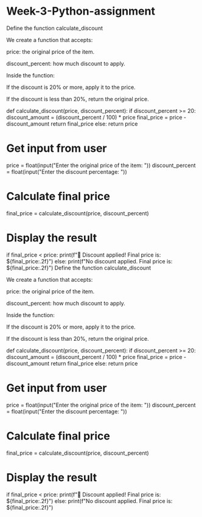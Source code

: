 # Week-3-Python-assignment
Define the function calculate_discount

We create a function that accepts:

price: the original price of the item.

discount_percent: how much discount to apply.

Inside the function:

If the discount is 20% or more, apply it to the price.

If the discount is less than 20%, return the original price.

def calculate_discount(price, discount_percent):
    if discount_percent >= 20:
        discount_amount = (discount_percent / 100) * price
        final_price = price - discount_amount
        return final_price
    else:
        return price

# Get input from user
price = float(input("Enter the original price of the item: "))
discount_percent = float(input("Enter the discount percentage: "))

# Calculate final price
final_price = calculate_discount(price, discount_percent)

# Display the result
if final_price < price:
    print(f"🎉 Discount applied! Final price is: ${final_price:.2f}")
else:
    print(f"No discount applied. Final price is: ${final_price:.2f}") Define the function calculate_discount

We create a function that accepts:

price: the original price of the item.

discount_percent: how much discount to apply.

Inside the function:

If the discount is 20% or more, apply it to the price.

If the discount is less than 20%, return the original price.

def calculate_discount(price, discount_percent):
    if discount_percent >= 20:
        discount_amount = (discount_percent / 100) * price
        final_price = price - discount_amount
        return final_price
    else:
        return price

# Get input from user
price = float(input("Enter the original price of the item: "))
discount_percent = float(input("Enter the discount percentage: "))

# Calculate final price
final_price = calculate_discount(price, discount_percent)

# Display the result
if final_price < price:
    print(f"🎉 Discount applied! Final price is: ${final_price:.2f}")
else:
    print(f"No discount applied. Final price is: ${final_price:.2f}")
